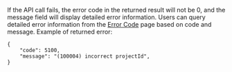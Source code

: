 If the API call fails, the error code in the returned result will not be 0, and the message field will display detailed error information. Users can query detailed error information from the [Error Code](http://intl.cloud.tencent.com/document/product/377/8946) page based on code and message.
Example of returned error:

```
{
    "code": 5100,
    "message": "(100004) incorrect projectId",
}
```
